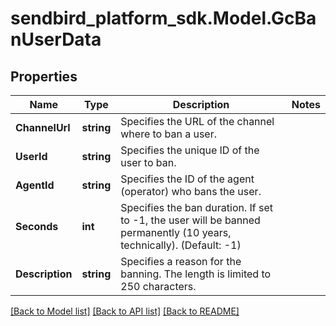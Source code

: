 
# sendbird_platform_sdk.Model.GcBanUserData

## Properties

Name | Type | Description | Notes
------------ | ------------- | ------------- | -------------
**ChannelUrl** | **string** | Specifies the URL of the channel where to ban a user. | 
**UserId** | **string** | Specifies the unique ID of the user to ban. | 
**AgentId** | **string** | Specifies the ID of the agent (operator) who bans the user. | 
**Seconds** | **int** | Specifies the ban duration. If set to -1, the user will be banned permanently (10 years, technically). (Default: -1) | 
**Description** | **string** | Specifies a reason for the banning. The length is limited to 250 characters. | 

[[Back to Model list]](../README.md#documentation-for-models)
[[Back to API list]](../README.md#documentation-for-api-endpoints)
[[Back to README]](../README.md)

